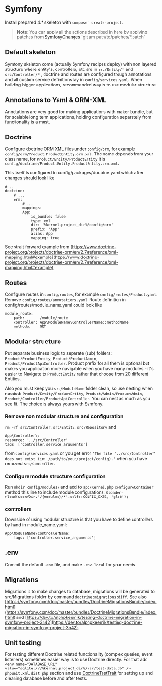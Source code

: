# Symfony
Install prepared 4.* skeleton with `composer create-project`.

> **Note:**
You can apply all the actions described in here by applying
patches from [SymfonyChanges](../SymfonyChanges)
´git am path/to/patches/*.patch´


## Default skeleton
Symfony skeleton come (actually Symfony recipes deploy) with
non layered structure where entity's, controllers, etc are in
`src/Entity/*`  and  `src/Controller/*`  , doctrine and routes
are configured trough annotations and all custom service
definitions lay in  `config/services.yaml`.
When building bigger applications, recommended way is to use modular
structure.
## Annotations to Yaml & ORM-XML
Annotations are very good for making applications with maker bundle,
but for scalable long term applications, holding configuration
separately from functionality is a must.
## Doctrine
Configure doctrine ORM XML files under `config/orm`, for example
`config/orm/Product.ProductEntity.orm.xml`. The name depends from
your class name, for  `Product/Entity/ProductEntity`  it is
`config/doctrine/Product.Entity.ProductEntity.orm.xml.`

This itself is configured in config/packages/doctrine.yaml which
after changes should look like
```
# ...
doctrine:
    # ...
    orm:
        # ...
        mappings:
        App:
            is_bundle: false
            type: xml
            dir: '%kernel.project_dir%/config/orm'
            prefix: 'App'
            alias: App
            mapping: true
```
See strait forward example from
[https://www.doctrine-project.org/projects/doctrine-orm/en/2.7/reference/xml-mapping.html#example](https://www.doctrine-project.org/projects/doctrine-orm/en/2.7/reference/xml-mapping.html#example)

## Routes
Configure routes in `config/routes`, for example
`config/routes/Product.yaml`.
Remove  `config/routes/annotations.yaml`.
Route definition in config/routes/module_name.yaml could look like
```
module_route:
    path:       /module/route
    controller: App\ModuleName\ControllerName::methodName
    methods:    GET
```
## Modular structure
Put separate business logic to separate (sub) folders:
`Product/ProductEntity`,  `Product/ProductAdmin`,
`Product/ProductApiController`. Product prefix for all them
is optional but makes you application more navigable when you
have many modules - it's easier to Navigate to  `ProductEntity`
rather that choose from 20 different Entities.

Also you must keep you  `src/ModuleName`  folder clean, so use
nesting when needed:  `Product/Entity/ProductEntity`,
`Product/Admin/ProductAdmin`,
`Product/Controller/ProductApiController`. You can nest as much as
you see fit. The choice is always yours with Symfony.

### Remove non modular structure and configuration

`rm -rf src/Controller`, `src/Entity`, `src/Repository` and
```
App\Controller\:
resource: '../src/Controller'
tags: ['controller.service_arguments']
```
from `config/services.yaml` or you get error
`'The file "../src/Controller" does not exist
(in: /path/to/your/project/config).'` when you have removed
`src/Controller`.
### Configure module structure configuration

Run  `mkdir config/modules/`  and add to  `app/Kernel.php`
`configureContainer`  method this line to include module configurations:
`$loader->load($confDir.'/{modules}/*'.self::CONFIG_EXTS, 'glob');`
### controllers
Downside of using modular structure is that you have to define
controllers by hand in module_name.yaml:
```
App\ModuleName\ControllerName:
    tags: ['controller.service_arguments']
```
## .env
Commit the default  `.env`  file, and make  `.env.local` for your needs.
## Migrations
Migrations is to make changes to database, migrations will be generated
to src/Migrations folder by command  `doctrine:migrations:diff`.
See also [https://symfony.com/doc/master/bundles/DoctrineMigrationsBundle/index.html](https://symfony.com/doc/master/bundles/DoctrineMigrationsBundle/index.html) and [https://dev.to/alphpkeemik/testing-doctrine-migration-in-symfony-project-3n42](https://dev.to/alphpkeemik/testing-doctrine-migration-in-symfony-project-3n42).
## Unit testing
For testing different Doctrine related functionality (complex queries,
event listeners) sometimes easier way is to use Doctrine directly.
For that add
`<env name="DATABASE_URL" value="sqlite:///%kernel.project_dir%/var/test-data.db" />`
`phpunit.xml.dist php`  section and use [DoctrineTestTrait](DoctrineTestTrait.php)
for setting up and cleaning database before and after tests.